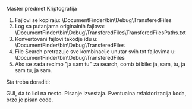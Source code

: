 Master predmet Kriptografija

1. Fajlovi se kopiraju: \DocumentFinder\bin\Debug\TransferedFiles
2. Log sa putanjama originalnih fajlova: \DocumentFinder\bin\Debug\TransferedFiles\TransferedFilesPaths.txt
3. Konvertovani fajlovi takodje idu u: \DocumentFinder\bin\Debug\TransferedFiles
4. File Search pretrazuje sve kombinacije unutar svih txt fajlovima u: \DocumentFinder\bin\Debug\TransferedFiles
5. Ako se zada recimo "ja sam tu" za search, comb bi bile: ja, sam, tu, ja sam tu, ja sam.

Sta treba doraditi:

GUI, da to lici na nesto. Pisanje izvestaja. Eventualna refaktorizacija koda, brzo je pisan code.
